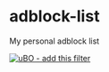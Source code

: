 # adblock-list
My personal adblock list

[![uBO - add this filter](https://img.shields.io/static/v1?label=uBO&message=add%20this%20filter&color=de3f32&style=flat&logo=uBlock%20Origin)](https://subscribe.adblockplus.org?location=https%3A%2F%2Fraw.githubusercontent.com%2Famnore%2Fadblock-list%2Fmaster%2Flist.txt&amp;title=Amnore's%20Personal%20Adblock%20List)
